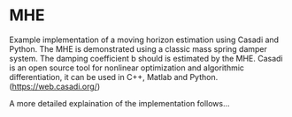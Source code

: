 # MHE
Example implementation of a moving horizon estimation using Casadi and Python.
The MHE is demonstrated using a classic mass spring damper system. The damping coefficient
b should is estimated by the MHE.
Casadi is an open source tool for nonlinear optimization and algorithmic differentiation, it can be 
used in C++, Matlab and Python. (https://web.casadi.org/)

A more detailed explaination of the implementation follows...



